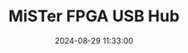 ---
layout: post
title: MiSTer FPGA USB Hub
summary: 
date: '2024-08-29 11:33:00'
tags: [MiSTer FPGA, MiSTer FPGA Add-ons]
---